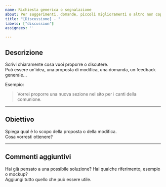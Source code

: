 ```yaml
---
name: Richiesta generica o segnalazione
about: Per suggerimenti, domande, piccoli miglioramenti o altro non coperto dagli altri template
title: "[Discussione] - "
labels: ["discussion"]
assignees: ''

---
```


## Descrizione  
Scrivi chiaramente cosa vuoi proporre o discutere.  
Può essere un'idea, una proposta di modifica, una domanda, un feedback generale...

Esempio:
> Vorrei proporre una nuova sezione nel sito per i canti della comunione.

---

## Obiettivo  
Spiega qual è lo scopo della proposta o della modifica.  
Cosa vorresti ottenere?

---

## Commenti aggiuntivi  
Hai già pensato a una possibile soluzione? Hai qualche riferimento, esempio o mockup?  
Aggiungi tutto quello che può essere utile.
